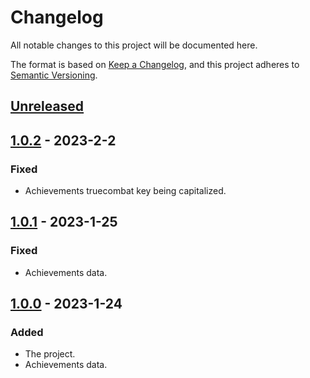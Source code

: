 # Changelog

All notable changes to this project will be documented here.

The format is based on [Keep a Changelog](https://keepachangelog.com/en/1.0.0/),
and this project adheres to [Semantic Versioning](https://semver.org/spec/v2.0.0.html).

## [Unreleased]

## [1.0.2] - 2023-2-2

### Fixed

- Achievements truecombat key being capitalized.

## [1.0.1] - 2023-1-25

### Fixed

- Achievements data.

## [1.0.0] - 2023-1-24

### Added

- The project.
- Achievements data.

[Unreleased]: https://github.com/duhby/hypixel.py/compare/v1.0.2...master
[1.0.2]: https://github.com/duhby/hypixel.py/releases/tag/v1.0.2
[1.0.1]: https://github.com/duhby/hypixel.py/releases/tag/v1.0.1
[1.0.0]: https://github.com/duhby/hypixel.py/releases/tag/v1.0.0

